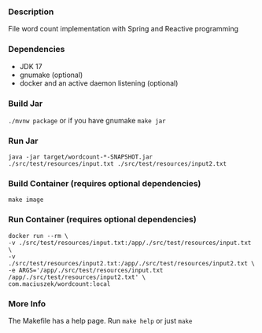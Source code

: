 ### Description

File word count implementation with Spring and Reactive programming

### Dependencies
* JDK 17
* gnumake (optional)
* docker and an active daemon listening (optional)

### Build Jar
`./mvnw package`
or if you have gnumake
`make jar`

### Run Jar
`java -jar target/wordcount-*-SNAPSHOT.jar ./src/test/resources/input.txt ./src/test/resources/input2.txt`

### Build Container (requires optional dependencies)
`make image`

### Run Container (requires optional dependencies)
```
docker run --rm \
-v ./src/test/resources/input.txt:/app/./src/test/resources/input.txt \
-v ./src/test/resources/input2.txt:/app/./src/test/resources/input2.txt \
-e ARGS='/app/./src/test/resources/input.txt /app/./src/test/resources/input2.txt' \
com.maciuszek/wordcount:local
```

### More Info
The Makefile has a help page. Run `make help` or just `make`
